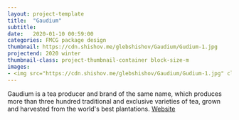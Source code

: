```yaml
---
layout: project-template
title:  "Gaudium"
subtitle: 
date:   2020-01-10 00:59:00
categories: FMCG package design
thumbnail: https://cdn.shishov.me/glebshishov/Gaudium/Gudium-1.jpg
projectend: 2020 winter
thumbnail-class: project-thumbnail-container block-size-m
images:
- <img src="https://cdn.shishov.me/glebshishov/Gaudium/Gudium-1.jpg" class="project-img-parameters img-size-full" alt="Gaudium-1">
---
```

Gaudium is a tea producer and brand of the same name, which produces more than three hundred traditional and exclusive varieties of tea, grown and harvested from the world's best plantations.
<a href="http://gaudium-global.com/" target="_blank">Website</a>